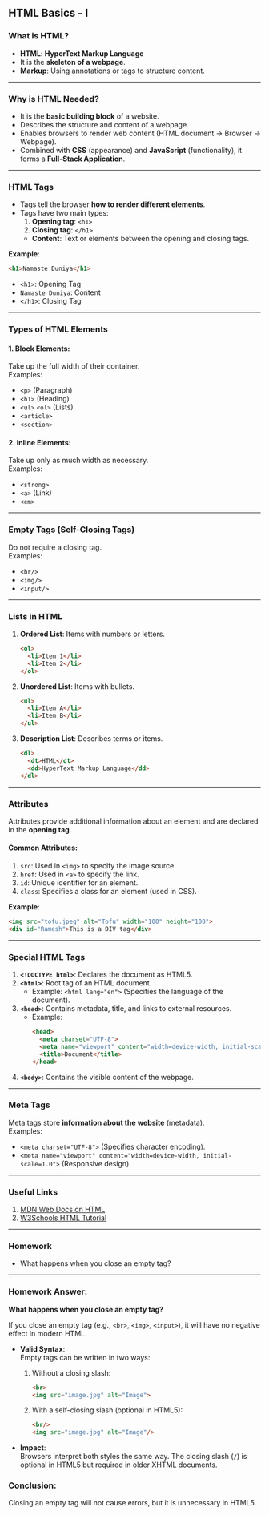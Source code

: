 
## HTML Basics - I  

### What is HTML?  
- **HTML**: **HyperText Markup Language**  
- It is the **skeleton of a webpage**.  
- **Markup**: Using annotations or tags to structure content.  

---

### Why is HTML Needed?  
- It is the **basic building block** of a website.  
- Describes the structure and content of a webpage.  
- Enables browsers to render web content (HTML document → Browser → Webpage).  
- Combined with **CSS** (appearance) and **JavaScript** (functionality), it forms a **Full-Stack Application**.

---

### HTML Tags  
- Tags tell the browser **how to render different elements**.  
- Tags have two main types:  
  1. **Opening tag**: `<h1>`  
  2. **Closing tag**: `</h1>`  
  - **Content**: Text or elements between the opening and closing tags.  

**Example**:  
```html
<h1>Namaste Duniya</h1>
```
- `<h1>`: Opening Tag  
- `Namaste Duniya`: Content  
- `</h1>`: Closing Tag  

---

### Types of HTML Elements  
#### 1. **Block Elements**:  
Take up the full width of their container.  
Examples:  
- `<p>` (Paragraph)  
- `<h1>` (Heading)  
- `<ul>` `<ol>` (Lists)  
- `<article>`  
- `<section>`  

#### 2. **Inline Elements**:  
Take up only as much width as necessary.  
Examples:  
- `<strong>`  
- `<a>` (Link)  
- `<em>`  

---

### Empty Tags (Self-Closing Tags)  
Do not require a closing tag.  
Examples:  
- `<br/>`  
- `<img/>`  
- `<input/>`  

---

### Lists in HTML  
1. **Ordered List**: Items with numbers or letters.  
   ```html
   <ol>
     <li>Item 1</li>
     <li>Item 2</li>
   </ol>
   ```
2. **Unordered List**: Items with bullets.  
   ```html
   <ul>
     <li>Item A</li>
     <li>Item B</li>
   </ul>
   ```
3. **Description List**: Describes terms or items.  
   ```html
   <dl>
     <dt>HTML</dt>
     <dd>HyperText Markup Language</dd>
   </dl>
   ```

---

### Attributes  
Attributes provide additional information about an element and are declared in the **opening tag**.  

#### Common Attributes:  
1. `src`: Used in `<img>` to specify the image source.  
2. `href`: Used in `<a>` to specify the link.  
3. `id`: Unique identifier for an element.  
4. `class`: Specifies a class for an element (used in CSS).  

**Example**:  
```html
<img src="tofu.jpeg" alt="Tofu" width="100" height="100">
<div id="Ramesh">This is a DIV tag</div>
```

---

### Special HTML Tags  
1. **`<!DOCTYPE html>`**: Declares the document as HTML5.  
2. **`<html>`**: Root tag of an HTML document.  
   - Example: `<html lang="en">` (Specifies the language of the document).  
3. **`<head>`**: Contains metadata, title, and links to external resources.  
   - Example:  
     ```html
     <head>
       <meta charset="UTF-8">
       <meta name="viewport" content="width=device-width, initial-scale=1.0">
       <title>Document</title>
     </head>
     ```
4. **`<body>`**: Contains the visible content of the webpage.  

---

### Meta Tags  
Meta tags store **information about the website** (metadata).  
Examples:  
- `<meta charset="UTF-8">` (Specifies character encoding).  
- `<meta name="viewport" content="width=device-width, initial-scale=1.0">` (Responsive design).

---

### Useful Links  
1. [MDN Web Docs on HTML](https://developer.mozilla.org/en-US/docs/Web/HTML)  
2. [W3Schools HTML Tutorial](https://www.w3schools.com/html/default.asp)  

---

### Homework  
- What happens when you close an empty tag?  

--- 

### Homework Answer:  

**What happens when you close an empty tag?**  

If you close an empty tag (e.g., `<br>`, `<img>`, `<input>`), it will have no negative effect in modern HTML.  

- **Valid Syntax**:  
  Empty tags can be written in two ways:  
  1. Without a closing slash:  
     ```html
     <br>
     <img src="image.jpg" alt="Image">
     ```  
  2. With a self-closing slash (optional in HTML5):  
     ```html
     <br/>
     <img src="image.jpg" alt="Image"/>
     ```  

- **Impact**:  
  Browsers interpret both styles the same way. The closing slash (`/`) is optional in HTML5 but required in older XHTML documents.  

### Conclusion:  
Closing an empty tag will not cause errors, but it is unnecessary in HTML5.